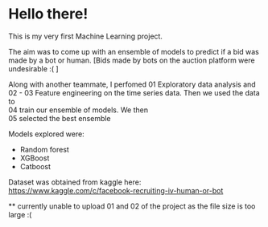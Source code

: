 # Hello there!

This is my very first Machine Learning project.

The aim was to come up with an ensemble of models to predict if a bid was made by a bot or human. [Bids made by bots on the auction platform were undesirable :( ]

Along with another teammate, I perfomed 
01 Exploratory data analysis and  
02 - 03 Feature engineering on the time series data. Then we used the data to  
04 train our ensemble of models. We then  
05 selected the best ensemble  

Models explored were:
- Random forest
- XGBoost
- Catboost

Dataset was obtained from kaggle here: https://www.kaggle.com/c/facebook-recruiting-iv-human-or-bot


** currently unable to upload 01 and 02 of the project as the file size is too large :(
